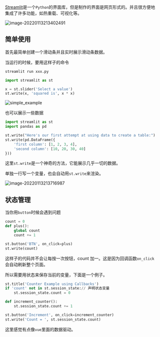 [Streamlit](https://github.com/streamlit/streamlit)是一个`Python`的界面库，但是制作的界面是网页形式的。并且很方便地集成了许多功能，如热重载、可视化等。

![image-20220113213402491](https://gitee.com/fetiss/img_clound/raw/master/img/2022/01/13/49494_image-20220113213402491.png)

## 简单使用

首先最简单创建一个滑动条并且实时展示滑动条数据。

<!--truncate-->

当运行的时候，要用这样子的命令

```bash
streamlit run xxx.py
```

```python
import streamlit as st

x = st.slider('Select a value')
st.write(x, 'squared is', x * x)
```

![simple_example](https://gitee.com/fetiss/img_clound/raw/master/img/2022/01/13/58345_simple_example.png)

也可以展示一些数据

```python
import streamlit as st
import pandas as pd

st.write("Here's our first attempt at using data to create a table:")
st.write(pd.DataFrame({
    'first column': [1, 2, 3, 4],
    'second column': [10, 20, 30, 40]
}))
```

这里`st.write`是一个神奇的方法，它能展示几乎一切的数据。

单独一行写一个变量，也会自动用`st.write`来渲染。

![image-20220113213716987](https://gitee.com/fetiss/img_clound/raw/master/img/2022/01/13/84830_image-20220113213716987.png)

## 状态管理

当你用`button`时候会遇到问题

```python
count = 0
def plus():
    global count
    count += 1

st.button('BTN', on_click=plus)
st.write(count)
```

这样子的代码并不会让每按一次按钮，count 加一。这是因为回调函数`on_click`会自动刷新整个页面。

所以需要用状态来保存当前的变量，下面是一个例子。

```python
st.title('Counter Example using Callbacks')
if 'count' not in st.session_state:// 声明状态变量
    st.session_state.count = 0

def increment_counter():
    st.session_state.count += 1

st.button('Increment', on_click=increment_counter)
st.write('Count = ', st.session_state.count)
```

这里感觉有点像`vue`里面的数据驱动。
